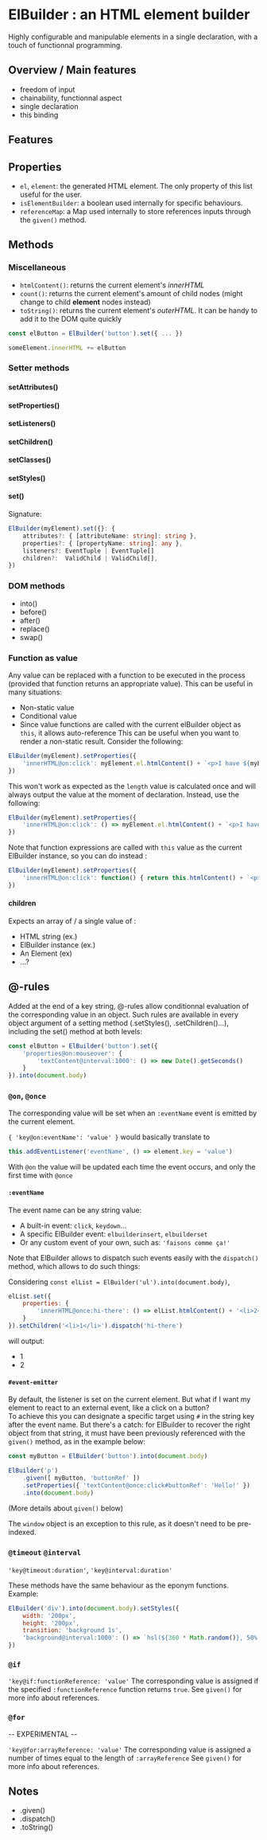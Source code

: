 # ElBuilder : an HTML element builder

Highly configurable and manipulable elements in a single declaration, with a touch of functionnal programming.

## Overview / Main features

* freedom of input
* chainability, functionnal aspect
* single declaration
* this binding

## Features

## Properties

* `el`, `element`: the generated HTML element. The only property of this list useful for the user.
* `isElementBuilder`: a boolean used internally for specific behaviours.
* `referenceMap`: a Map used internally to store references inputs through the `given()` method.

## Methods

### Miscellaneous

* `htmlContent()`: returns the current element's *innerHTML*
* `count()`: returns the current element's amount of child nodes (might change to child **element** nodes instead)
* `toString()`: returns the current element's *outerHTML*. It can be handy to add it to the DOM quite quickly
```javascript
const elButton = ElBuilder('button').set({ ... })

someElement.innerHTML += elButton
```

### Setter methods

#### setAttributes()
#### setProperties()
#### setListeners()
#### setChildren()
#### setClasses()
#### setStyles()
#### set()

Signature: 
```typescript
ElBuilder(myElement).set({}: {
    attributes?: { [attributeName: string]: string },
    properties?: { [propertyName: string]: any },
    listeners?: EventTuple | EventTuple[]
    children?:  ValidChild | ValidChild[],
})
```

### DOM methods

* into()
* before()
* after()
* replace()
* swap()

### Function as value

Any value can be replaced with a function to be executed in the process (provided that function returns an appropriate value). This can be useful in many situations:
* Non-static value
* Conditional value
* Since value functions are called with the current elBuilder object as `this`, it allows auto-reference
This can be useful when you want to render a non-static result. Consider the following:
```javascript
ElBuilder(myElement).setProperties({
    'innerHTML@on:click': myElement.el.htmlContent() + `<p>I have ${myElement.el.count()} children.</p>`
})
```
This won't work as expected as the `length` value is calculated once and will always output the value at the moment of declaration.
Instead, use the following:

```javascript
ElBuilder(myElement).setProperties({
    'innerHTML@on:click': () => myElement.el.htmlContent() + `<p>I have ${myElement.el.count()} children.</p>`
})
```

Note that function expressions are called with `this` value as the current ElBuilder instance, so you can do instead :

```javascript
ElBuilder(myElement).setProperties({
    'innerHTML@on:click': function() { return this.htmlContent() + `<p>I have ${this.count()} children.</p>` }
})
```

#### children

Expects an array of / a single value of :
* HTML string (ex.)
* ElBuilder instance (ex.)
* An Element (ex)
* ...?

## @-rules

Added at the end of a key string, @-rules allow conditionnal evaluation of the corresponding value in an object. Such rules are available in every object argument of a setting method (.setStyles(), .setChildren()...), including the set() method at both levels:

```javascript
const elButton = ElBuilder('button').set({
    'properties@on:mouseover': {
        'textContent@interval:1000': () => new Date().getSeconds()
    }
}).into(document.body)
```

### `@on`, `@once`

The corresponding value will be set when an `:eventName` event is emitted by the current element.

`{ 'key@on:eventName': 'value' }` would  basically translate to
```javascript
this.addEventListener('eventName', () => element.key = 'value')
```

With `@on` the value will be updated each time the event occurs, and only the first time with `@once`

#### `:eventName`

The event name can be any string value:
* A built-in event: `click`, `keydown`...
* A specific ElBuilder event: `elbuilderinsert`, `elbuilderset`
* Or any custom event of your own, such as: `'faisons comme ça!'`

Note that ElBuilder allows to dispatch such events easily with the `dispatch()` method, which allows to do such things:

Considering  `const elList = ElBuilder('ul').into(document.body)`,

```javascript
elList.set({
    properties: {
        'innerHTML@once:hi-there': () => elList.htmlContent() + '<li>2</li>'
    }
}).setChildren('<li>1</li>').dispatch('hi-there')
```
will output:
* 1
* 2

#### `#event-emitter`

By default, the listener is set on the current element. But what if I want my element to react to an external event, like a click on a button?  
To achieve this you can designate a specific target using `#` in the string key after the event name. But there's a catch: for ElBuilder to recover the right object from that string, it must have been previously referenced with the `given()` method, as in the example below:

```javascript
const myButton = ElBuilder('button').into(document.body)

ElBuilder('p')
    .given([ myButton, 'buttonRef' ])
    .setProperties({ 'textContent@once:click#buttonRef': 'Hello!' })
    .into(document.body)
```
(More details about `given()` below)

The `window` object is an exception to this rule, as it doesn't need to be pre-indexed.

### `@timeout` `@interval`

`'key@timeout:duration'`, `'key@interval:duration'`

These methods have the same behaviour as the eponym functions. Example:

```javascript
ElBuilder('div').into(document.body).setStyles({
    width: '200px',
    height: '200px',
    transition: 'background 1s',
    'background@interval:1000': () => `hsl(${360 * Math.random()}, 50%, 50%)`
})
```

### `@if`

`'key@if:functionReference: 'value'`
The corresponding value is assigned if the specified `:functionReference` function returns `true`.
See `given()` for more info about references.

### `@for`

-- EXPERIMENTAL --

`'key@for:arrayReference: 'value'`
The corresponding value is assigned a number of times equal to the length of `:arrayReference`
See `given()` for more info about references.

## Notes

* .given()
* .dispatch()
* .toString()
